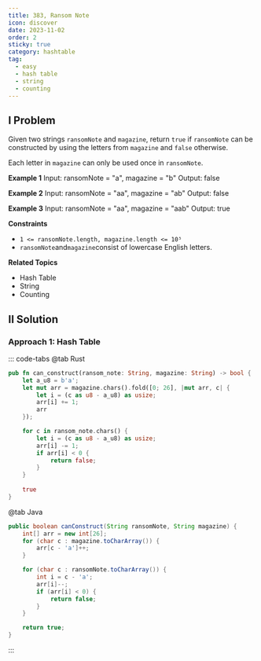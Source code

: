 ```yaml
---
title: 383, Ransom Note
icon: discover
date: 2023-11-02
order: 2
sticky: true
category: hashtable
tag: 
  - easy
  - hash table
  - string
  - counting
---
```


## I Problem
Given two strings `ransomNote` and `magazine`, return `true` if `ransomNote` can be constructed by using the letters from `magazine` and `false` otherwise.

Each letter in `magazine` can only be used once in `ransomNote`.

**Example 1**
Input: ransomNote = "a", magazine = "b"
Output: false

**Example 2**
Input: ransomNote = "aa", magazine = "ab"
Output: false

**Example 3**
Input: ransomNote = "aa", magazine = "aab"
Output: true

**Constraints**

- `1 <= ransomNote.length, magazine.length <= 10⁵`
- `ransomNote`and`magazine`consist of lowercase English letters.

**Related Topics**

- Hash Table
- String
- Counting


## II Solution
### Approach 1: Hash Table
::: code-tabs
@tab Rust
```rust
pub fn can_construct(ransom_note: String, magazine: String) -> bool {
    let a_u8 = b'a';
    let mut arr = magazine.chars().fold([0; 26], |mut arr, c| {
        let i = (c as u8 - a_u8) as usize;
        arr[i] += 1;
        arr
    });

    for c in ransom_note.chars() {
        let i = (c as u8 - a_u8) as usize;
        arr[i] -= 1;
        if arr[i] < 0 {
            return false;
        }
    }
    
    true
}
```

@tab Java
```java
public boolean canConstruct(String ransomNote, String magazine) {
    int[] arr = new int[26];
    for (char c : magazine.toCharArray()) {
        arr[c - 'a']++;
    }

    for (char c : ransomNote.toCharArray()) {
        int i = c - 'a';
        arr[i]--;
        if (arr[i] < 0) {
            return false;
        }
    }

    return true;
}
```
:::